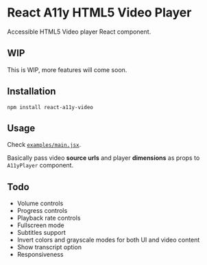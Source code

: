 # React A11y HTML5 Video Player

Accessible HTML5 Video player React component.

## WIP

This is WIP, more features will come soon.

## Installation

`npm install react-a11y-video`

## Usage

Check [`examples/main.jsx`](https://github.com/roman01la/react-a11y-video/blob/master/example/main.jsx).

Basically pass video **source urls** and player **dimensions** as props to `A11yPlayer` component.

## Todo

- Volume controls
- Progress controls
- Playback rate controls
- Fullscreen mode
- Subtitles support
- Invert colors and grayscale modes for both UI and video content
- Show transcript option
- Responsiveness
